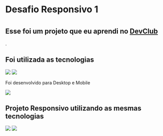 ### <h1>Desafio Responsivo 1<h1>
<h2>Esse foi um projeto que eu aprendi no <a href="https://rodolfomori.com.br/devclub/">DevClub</a></h2>.
<p><h2>Foi utilizada as tecnologias</h2></p>
<img src="https://img.shields.io/badge/HTML5-E34F26?style=for-the-badge&logo=html5&logoColor=white"/>
<img src="https://img.shields.io/badge/CSS3-1572B6?style=for-the-badge&logo=css3&logoColor=white"/>
<p>Foi desenvolvido para Desktop e Mobile</p>
  <img src="https://github.com/DenysDelfino/Easy-Shopping-responsivo-1/blob/master/assets/Desktop%20-%20Easy%20shopping.png?raw=true" />
  <br>
  <h2>Projeto Responsivo utilizando as mesmas tecnologias</h2>
  <img src="https://img.shields.io/badge/HTML5-E34F26?style=for-the-badge&logo=html5&logoColor=white"/>
<img src="https://img.shields.io/badge/CSS3-1572B6?style=for-the-badge&logo=css3&logoColor=white"/>
  <img src=">
  


